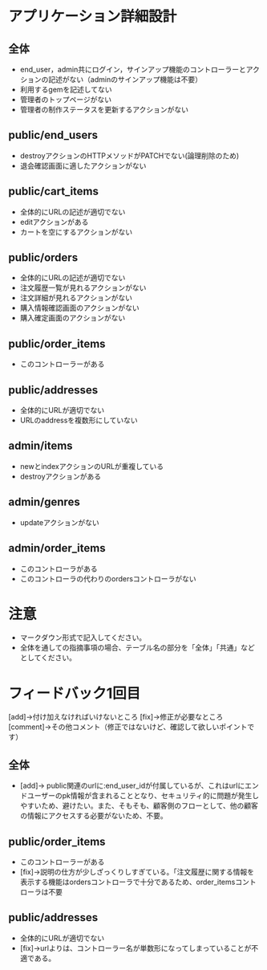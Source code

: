 # アプリケーション詳細設計
## 全体
- end_user，admin共にログイン，サインアップ機能のコントローラーとアクションの記述がない（adminのサインアップ機能は不要）
- 利用するgemを記述してない
- 管理者のトップページがない
- 管理者の制作ステータスを更新するアクションがない

## public/end_users
- destroyアクションのHTTPメソッドがPATCHでない(論理削除のため)
- 退会確認画面に適したアクションがない

## public/cart_items
- 全体的にURLの記述が適切でない
- editアクションがある
- カートを空にするアクションがない

## public/orders
- 全体的にURLの記述が適切でない
- 注文履歴一覧が見れるアクションがない
- 注文詳細が見れるアクションがない
- 購入情報確認画面のアクションがない
- 購入確定画面のアクションがない

## public/order_items
- このコントローラーがある

## public/addresses
- 全体的にURLが適切でない
- URLのaddressを複数形にしていない

## admin/items
- newとindexアクションのURLが重複している
- destroyアクションがある

## admin/genres
- updateアクションがない

## admin/order_items
- このコントローラがある
- このコントローラの代わりのordersコントローラがない


# 注意
* マークダウン形式で記入してください。
* 全体を通しての指摘事項の場合、テーブル名の部分を「全体」「共通」などとしてください。

# フィードバック1回目
[add]→付け加えなければいけないところ
[fix]→修正が必要なところ
[comment]→その他コメント（修正ではないけど、確認して欲しいポイントです）

## 全体
- [add]→ public関連のurlに:end_user_idが付属しているが、これはurlにエンドユーザーのpk情報が含まれることとなり、セキュリティ的に問題が発生しやすいため、避けたい。また、そもそも、顧客側のフローとして、他の顧客の情報にアクセスする必要がないため、不要。


## public/order_items
- このコントローラーがある
- [fix]→説明の仕方が少しざっくりしすぎている。「注文履歴に関する情報を表示する機能はordersコントローラで十分であるため、order_itemsコントローラは不要

## public/addresses
- 全体的にURLが適切でない
- [fix]→urlよりは、コントローラー名が単数形になってしまっていることが不適である。
